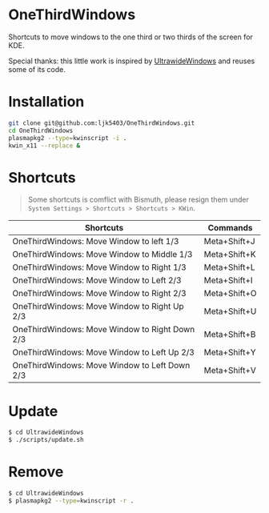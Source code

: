 # OneThirdWindows

Shortcuts to move windows to the one third or two thirds of the screen for KDE.

Special thanks: this little work is inspired by [UltrawideWindows](https://github.com/lucmos/UltrawideWindows) and reuses some of its code.

# Installation

```bash
git clone git@github.com:ljk5403/OneThirdWindows.git
cd OneThirdWindows
plasmapkg2 --type=kwinscript -i .
kwin_x11 --replace &
```

# Shortcuts

> Some shortcuts is comflict with Bismuth, please resign them under `System Settings > Shortcuts > Shortcuts > KWin`.

| Shortcuts                               | Commands      |
| --------------------------------------- | ------------- |
| OneThirdWindows: Move Window to left 1/3 | Meta+Shift+J |
| OneThirdWindows: Move Window to Middle 1/3 | Meta+Shift+K |
| OneThirdWindows: Move Window to Right 1/3 | Meta+Shift+L |
| OneThirdWindows: Move Window to Left 2/3 | Meta+Shift+I |
| OneThirdWindows: Move Window to Right 2/3 | Meta+Shift+O |
| OneThirdWindows: Move Window to Right Up 2/3 | Meta+Shift+U |
| OneThirdWindows: Move Window to Right Down 2/3 | Meta+Shift+B |
| OneThirdWindows: Move Window to Left Up 2/3 | Meta+Shift+Y |
| OneThirdWindows: Move Window to Left Down 2/3 | Meta+Shift+V |


# Update

```bash
$ cd UltrawideWindows
$ ./scripts/update.sh
```

# Remove

```bash
$ cd UltrawideWindows
$ plasmapkg2 --type=kwinscript -r .
```
